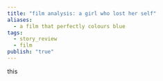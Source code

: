 ```yaml
---
title: "film analysis: a girl who lost her self"
aliases:
  - a film that perfectly colours blue
tags:
  - story_review
  - film
publish: "true"
---
```

this